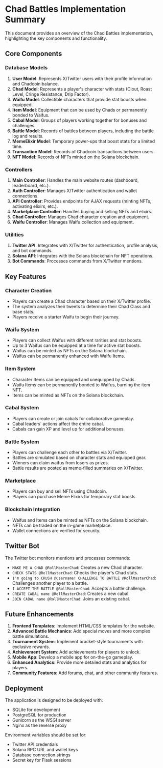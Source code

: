 # Chad Battles Implementation Summary

This document provides an overview of the Chad Battles implementation, highlighting the key components and functionality.

## Core Components

### Database Models

1. **User Model**: Represents X/Twitter users with their profile information and Chadcoin balance.
2. **Chad Model**: Represents a player's character with stats (Clout, Roast Level, Cringe Resistance, Drip Factor).
3. **Waifu Model**: Collectible characters that provide stat boosts when equipped.
4. **Item Model**: Equipment that can be used by Chads or permanently bonded to Waifus.
5. **Cabal Model**: Groups of players working together for bonuses and challenges.
6. **Battle Model**: Records of battles between players, including the battle log and results.
7. **MemeElixir Model**: Temporary power-ups that boost stats for a limited time.
8. **Transaction Model**: Records of Chadcoin transactions between users.
9. **NFT Model**: Records of NFTs minted on the Solana blockchain.

### Controllers

1. **Main Controller**: Handles the main website routes (dashboard, leaderboard, etc.).
2. **Auth Controller**: Manages X/Twitter authentication and wallet connections.
3. **API Controller**: Provides endpoints for AJAX requests (minting NFTs, activating elixirs, etc.).
4. **Marketplace Controller**: Handles buying and selling NFTs and elixirs.
5. **Chad Controller**: Manages Chad character creation and equipment.
6. **Waifu Controller**: Manages Waifu collection and equipment.

### Utilities

1. **Twitter API**: Integrates with X/Twitter for authentication, profile analysis, and bot commands.
2. **Solana API**: Integrates with the Solana blockchain for NFT operations.
3. **Bot Commands**: Processes commands from X/Twitter mentions.

## Key Features

### Character Creation
- Players can create a Chad character based on their X/Twitter profile.
- The system analyzes their tweets to determine their Chad Class and base stats.
- Players receive a starter Waifu to begin their journey.

### Waifu System
- Players can collect Waifus with different rarities and stat boosts.
- Up to 3 Waifus can be equipped at a time for active stat boosts.
- Waifus can be minted as NFTs on the Solana blockchain.
- Waifus can be permanently enhanced with Waifu Items.

### Item System
- Character Items can be equipped and unequipped by Chads.
- Waifu Items can be permanently bonded to Waifus, burning the item NFT.
- Items can be minted as NFTs on the Solana blockchain.

### Cabal System
- Players can create or join cabals for collaborative gameplay.
- Cabal leaders' actions affect the entire cabal.
- Cabals can gain XP and level up for additional bonuses.

### Battle System
- Players can challenge each other to battles via X/Twitter.
- Battles are simulated based on character stats and equipped gear.
- Winners can claim waifus from losers as prizes.
- Battle results are posted as meme-filled summaries on X/Twitter.

### Marketplace
- Players can buy and sell NFTs using Chadcoin.
- Players can purchase Meme Elixirs for temporary stat boosts.

### Blockchain Integration
- Waifus and Items can be minted as NFTs on the Solana blockchain.
- NFTs can be traded on the in-game marketplace.
- Wallet connections are verified for security.

## Twitter Bot

The Twitter bot monitors mentions and processes commands:
- `MAKE ME A CHAD @RollMasterChad`: Creates a new Chad character.
- `CHECK STATS @RollMasterChad`: Checks the player's Chad stats.
- `I'm going to CRUSH @username! CHALLENGE TO BATTLE @RollMasterChad`: Challenges another player to a battle.
- `I ACCEPT THE BATTLE @RollMasterChad`: Accepts a battle challenge.
- `CREATE CABAL name @RollMasterChad`: Creates a new cabal.
- `JOIN CABAL name @RollMasterChad`: Joins an existing cabal.

## Future Enhancements

1. **Frontend Templates**: Implement HTML/CSS templates for the website.
2. **Advanced Battle Mechanics**: Add special moves and more complex battle simulations.
3. **Tournament System**: Implement bracket-style tournaments with exclusive rewards.
4. **Achievement System**: Add achievements for players to unlock.
5. **Mobile App**: Develop a mobile app for on-the-go gameplay.
6. **Enhanced Analytics**: Provide more detailed stats and analytics for players.
7. **Community Features**: Add forums, chat, and other community features.

## Deployment

The application is designed to be deployed with:
- SQLite for development
- PostgreSQL for production
- Gunicorn as the WSGI server
- Nginx as the reverse proxy

Environment variables should be set for:
- Twitter API credentials
- Solana RPC URL and wallet keys
- Database connection strings
- Secret key for Flask sessions 